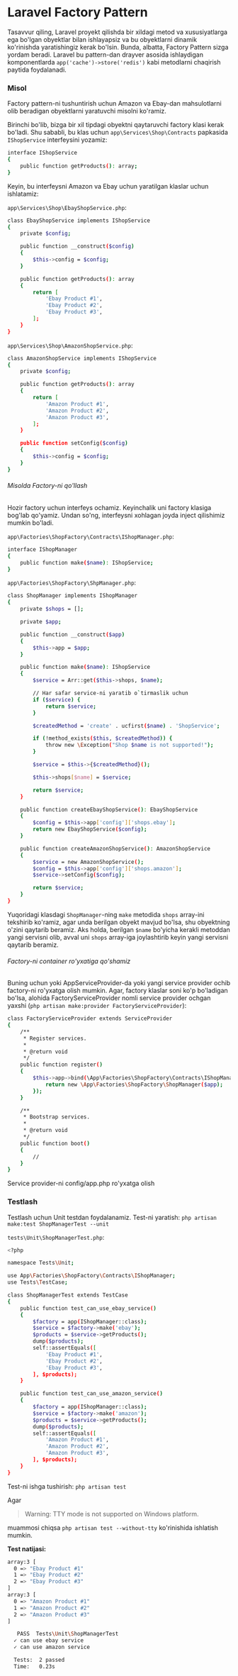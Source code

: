 # Laravel Factory Pattern

Tasavvur qiling, Laravel proyekt qilishda bir xildagi metod va xususiyatlarga ega bo'lgan obyektlar bilan ishlayapsiz va bu obyektlarni dinamik ko'rinishda yaratishingiz kerak bo'lsin. Bunda, albatta, Factory Pattern sizga yordam beradi. Laravel bu pattern-dan drayver asosida ishlaydigan komponentlarda `app('cache')->store('redis')` kabi metodlarni chaqirish paytida foydalanadi. 

### Misol

Factory pattern-ni tushuntirish uchun Amazon va Ebay-dan mahsulotlarni olib beradigan obyektlarni yaratuvchi misolni ko'ramiz.

Birinchi bo'lib, bizga bir xil tipdagi obyektni qaytaruvchi factory klasi kerak bo'ladi. Shu sababli, bu klas uchun `app\Services\Shop\Contracts` papkasida `IShopService` interfeysini yozamiz:

```bash
interface IShopService
{
    public function getProducts(): array;
}
```

Keyin, bu interfeysni Amazon va Ebay uchun yaratilgan klaslar uchun ishlatamiz:

`app\Services\Shop\EbayShopService.php`:

```bash
class EbayShopService implements IShopService
{
    private $config;

    public function __construct($config)
    {
        $this->config = $config;
    }

    public function getProducts(): array
    {
        return [
            'Ebay Product #1',
            'Ebay Product #2',
            'Ebay Product #3',
        ];
    }
}
```

`app\Services\Shop\AmazonShopService.php`:

```bash
class AmazonShopService implements IShopService
{
    private $config;

    public function getProducts(): array
    {
        return [
            'Amazon Product #1',
            'Amazon Product #2',
            'Amazon Product #3',
        ];
    }

    public function setConfig($config)
    {
        $this->config = $config;
    }
}
```

###### Misolda Factory-ni qo'llash

Hozir factory uchun interfeys ochamiz. Keyinchalik uni factory klasiga bog'lab qo'yamiz. Undan so'ng, interfeysni xohlagan joyda inject qilishimiz mumkin bo'ladi.

`app\Factories\ShopFactory\Contracts\IShopManager.php`:

```bash
interface IShopManager
{
    public function make($name): IShopService;
}
```

`app\Factories\ShopFactory\ShpManager.php`:

```bash
class ShopManager implements IShopManager
{
    private $shops = [];

    private $app;

    public function __construct($app)
    {
        $this->app = $app;
    }

    public function make($name): IShopService
    {
        $service = Arr::get($this->shops, $name);

        // Har safar service-ni yaratib o`tirmaslik uchun
        if ($service) {
            return $service;
        }

        $createdMethod = 'create' . ucfirst($name) . 'ShopService';

        if (!method_exists($this, $createdMethod)) {
            throw new \Exception("Shop $name is not supported!");
        }

        $service = $this->{$createdMethod}();

        $this->shops[$name] = $service;

        return $service;
    }

    public function createEbayShopService(): EbayShopService
    {
        $config = $this->app['config']['shops.ebay'];
        return new EbayShopService($config);
    }

    public function createAmazonShopService(): AmazonShopService
    {
        $service = new AmazonShopService();
        $config = $this->app['config']['shops.amazon'];
        $service->setConfig($config);

        return $service;
    }
}
```

Yuqoridagi klasdagi `ShopManager`-ning `make` metodida `shops` array-ini tekshirib ko'ramiz, agar unda berilgan obyekt mavjud bo'lsa, shu obyektning o'zini qaytarib beramiz. Aks holda, berilgan `$name` bo'yicha kerakli metoddan yangi servisni olib, avval uni `shops` array-iga joylashtirib keyin yangi servisni qaytarib beramiz.

###### Factory-ni container ro'yxatiga qo'shamiz

Buning uchun yoki AppServiceProvider-da yoki yangi service provider ochib factory-ni ro'yxatga olish mumkin. Agar, factory klaslar soni ko'p bo'ladigan bo'lsa, alohida FactoryServiceProvider nomli service provider ochgan yaxshi (`php artisan make:provider FactoryServiceProvider`):

```bash
class FactoryServiceProvider extends ServiceProvider
{
    /**
     * Register services.
     *
     * @return void
     */
    public function register()
    {
        $this->app->bind(\App\Factories\ShopFactory\Contracts\IShopManager::class, function ($app) {
            return new \App\Factories\ShopFactory\ShopManager($app);
        });
    }

    /**
     * Bootstrap services.
     *
     * @return void
     */
    public function boot()
    {
        //
    }
}
```

Service provider-ni config/app.php  ro'yxatga olish


### Testlash

Testlash uchun Unit testdan foydalanamiz. Test-ni yaratish: `php artisan make:test ShopManagerTest --unit`

`tests\Unit\ShopManagerTest.php`:

```bash
<?php

namespace Tests\Unit;

use App\Factories\ShopFactory\Contracts\IShopManager;
use Tests\TestCase;

class ShopManagerTest extends TestCase
{
    public function test_can_use_ebay_service()
    {
        $factory = app(IShopManager::class);
        $service = $factory->make('ebay');
        $products = $service->getProducts();
        dump($products);
        self::assertEquals([
            'Ebay Product #1',
            'Ebay Product #2',
            'Ebay Product #3',
        ], $products);
    }

    public function test_can_use_amazon_service()
    {
        $factory = app(IShopManager::class);
        $service = $factory->make('amazon');
        $products = $service->getProducts();
        dump($products);
        self::assertEquals([
            'Amazon Product #1',
            'Amazon Product #2',
            'Amazon Product #3',
        ], $products);
    }
}
```

Test-ni ishga tushirish: `php artisan test`

Agar

> Warning: TTY mode is not supported on Windows platform.

muammosi chiqsa `php artisan test --without-tty` ko'rinishida ishlatish mumkin.

**Test natijasi:**

```bash
array:3 [
  0 => "Ebay Product #1"
  1 => "Ebay Product #2"
  2 => "Ebay Product #3"
]
array:3 [
  0 => "Amazon Product #1"
  1 => "Amazon Product #2"
  2 => "Amazon Product #3"
]

   PASS  Tests\Unit\ShopManagerTest
  ✓ can use ebay service
  ✓ can use amazon service

  Tests:  2 passed
  Time:   0.23s
```
